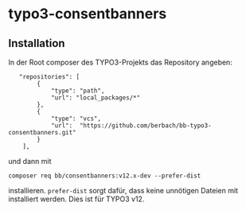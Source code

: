 # typo3-consentbanners

## Installation
In der Root composer des TYPO3-Projekts das Repository angeben:
~~~
   "repositories": [
        {
            "type": "path",
            "url": "local_packages/*"
        },
        {
            "type": "vcs",
            "url":  "https://github.com/berbach/bb-typo3-consentbanners.git"
        }
    ],
~~~
und dann mit 
~~~
composer req bb/consentbanners:v12.x-dev --prefer-dist
~~~
installieren. `prefer-dist` sorgt dafür, dass keine unnötigen Dateien mit installiert werden. Dies ist für TYPO3 v12.